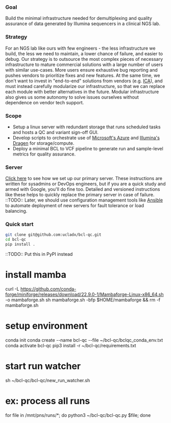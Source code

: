 ### Goal

Build the minimal infrastructure needed for demultiplexing and quality assurance of data generated by Illumina sequencers in a clinical NGS lab.

### Strategy

For an NGS lab like ours with few engineers - the less infrastructure we build, the less we need to maintain, a lower chance of failure, and easier to debug. Our strategy is to outsource the most complex pieces of necessary infrastructure to mature commercial solutions with a large number of users with similar use-cases. More users ensure exhaustive bug reporting and pushes vendors to prioritize fixes and new features. At the same time, we don't want to invest in "end-to-end" solutions from vendors (e.g. [ICA](https://developer.illumina.com/news-updates/illumina-connected-analytics-productionize-your-informatics-workflows-at-scale)), and must instead carefully modularize our infrastructure, so that we can replace each module with better alternatives in the future. Modular infrastructure also gives us some autonomy to solve issues ourselves without dependence on vendor tech support.

### Scope

- Setup a linux server with redundant storage that runs scheduled tasks and hosts a QC and variant sign-off GUI.
- Develop scripts to orchestrate use of [Microsoft's Azure](https://azuremarketplace.microsoft.com/en-us/marketplace/apps/illuminainc1586452220102.public-dragen-batch) and [Illumina's Dragen](https://www.illumina.com/products/by-type/informatics-products/dragen-bio-it-platform.html) for storage/compute.
- Deploy a minimal BCL to VCF pipeline to generate run and sample-level metrics for quality assurance.

### Server

[Click here](dx-var.md) to see how we set up our primary server. These instructions are written for sysadmins or DevOps engineers, but if you are a quick study and armed with Google, you'll do fine too. Detailed and versioned instructions like these helps to quickly replace the primary server in case of failure. ::TODO:: Later, we should use configuration management tools like [Ansible](https://en.wikipedia.org/wiki/Ansible_(software)) to automate deployment of new servers for fault tolerance or load balancing.

### Quick start

```bash
git clone git@github.com:ucladx/bcl-qc.git
cd bcl-qc
pip install .
```
::TODO:: Put this in PyPI instead

# install mamba
curl -L https://github.com/conda-forge/miniforge/releases/download/22.9.0-1/Mambaforge-Linux-x86_64.sh -o mambaforge.sh
sh mambaforge.sh -bfp $HOME/mambaforge && rm -f mambaforge.sh 

# setup environment
conda init
conda create --name bcl-qc --file ~/bcl-qc/bclqc_conda_env.txt
conda activate bcl-qc
pip3 install -r ~/bcl-qc/requirements.txt

# start run watcher
sh ~/bcl-qc/bcl-qc/new_run_watcher.sh <runs-directory>

# ex: process all runs
for file in /mnt/pns/runs/*; do python3 ~/bcl-qc/bcl-qc.py $file; done